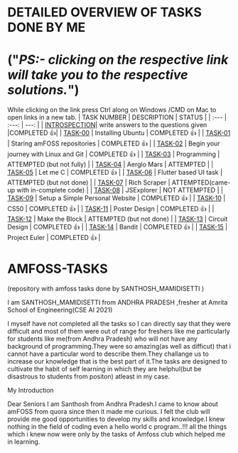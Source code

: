 # DETAILED OVERVIEW OF TASKS DONE BY ME
#    ("*PS:- clicking on the respective link will take you to the respective solutions.*")

While clicking on the link press Ctrl along on Windows /CMD on Mac to open links in a new tab.
| TASK NUMBER | DESCRIPTION | STATUS |
| :--- | :---: | ---: |
| [INTROSPECTION](https://github.com/SANTHOSH-MAMIDISETTI/amfoss-tasks/tree/main/Introspection)| write answers to the questions given |COMPLETED 👍|
| [TASK-00](https://github.com/SANTHOSH-MAMIDISETTI/amfoss-tasks/tree/main/TASK-00) | Installing Ubuntu | COMPLETED 👍   |
| [TASK-01](https://github.com/SANTHOSH-MAMIDISETTI/amfoss-tasks/tree/main/TASK-01) | Staring amFOSS repositories | COMPLETED 👍   |
| [TASK-02](https://github.com/SANTHOSH-MAMIDISETTI/amfoss-tasks/tree/main/TASK-02) | Begin your journey with Linux and Git | COMPLETED 👍    |
| [TASK-03](https://github.com/SANTHOSH-MAMIDISETTI/amfoss-tasks/tree/main/TASK-03) | Programming | ATTEMPTED (but not fully)   |
| [TASK-04](https://github.com/SANTHOSH-MAMIDISETTI/amfoss-tasks/tree/main/TASK-04) | Aerglo Mars | ATTEMPTED   |
| [TASK-05](https://github.com/SANTHOSH-MAMIDISETTI/amfoss-tasks/tree/main/TASK-05) | Let me C | COMPLETED 👍  |
| [TASK-06](https://github.com/SANTHOSH-MAMIDISETTI/amfoss-tasks/tree/main/TASK-06) | Flutter based UI task | ATTEMPTED (but not done) |
| [TASK-07](https://github.com/SANTHOSH-MAMIDISETTI/amfoss-tasks/tree/main/TASK-07) | Rich Scraper | ATTEMPTED(came-up with in-complete code)  |
| [TASK-08](https://github.com/SANTHOSH-MAMIDISETTI/amfoss-tasks/tree/main/TASK-08) | JSExplorer | NOT ATTEMPTED   |
| [TASK-09](https://github.com/SANTHOSH-MAMIDISETTI/amfoss-tasks/tree/main/TASK-09) | Setup a Simple Personal Website | COMPLETED 👍   |
| [TASK-10](https://github.com/SANTHOSH-MAMIDISETTI/amfoss-tasks/tree/main/TASK-10) | CS50 | COMPLETED 👍   |
| [TASK-11](https://github.com/SANTHOSH-MAMIDISETTI/amfoss-tasks/tree/main/TASK-11) | Poster Design | COMPLETED 👍     |
| [TASK-12](https://github.com/SANTHOSH-MAMIDISETTI/amfoss-tasks/tree/main/TASK-12) | Make the Block | ATTEMPTED (but not done)    |
| [TASK-13](https://github.com/SANTHOSH-MAMIDISETTI/amfoss-tasks/tree/main/TASK-13) | Circuit Design | COMPLETED 👍  |
| [TASK-14](https://github.com/SANTHOSH-MAMIDISETTI/amfoss-tasks/tree/main/TASK-14) | Bandit | COMPLETED 👍   |
| [TASK-15](https://github.com/SANTHOSH-MAMIDISETTI/amfoss-tasks/tree/main/TASK-15) | Project Euler | COMPLETED 👍    |


# AMFOSS-TASKS
(repository with amfoss tasks done by SANTHOSH_MAMIDISETTI )

I am SANTHOSH_MAMIDISETTI from ANDHRA PRADESH ,fresher at Amrita School of Engineering(CSE AI 2021)

I myself have not completed all the tasks so I can directly say that they were difficult and most of them were out of range for freshers like me particularly for students like me(from Andhra Pradesh) who will not have any background of programming.They were so amazing(as well as difficut) that i cannot have a particular word to describe them.They challange us to increase our knowledge that is the best part of it.The tasks are designed to cultivate the habit of self learning in which they are helphul(but be disastrous to students from positon) atleast in my case.

My Introduction

Dear  Seniors  I am Santhosh from Andhra Pradesh.I came to know about amFOSS from quora since then it made me curious. I felt the club will provide me good opportunities to develop my skills and knowledge.I knew nothing in the field of coding even a hello world c program..!!! all the things which i knew now were only by the tasks of Amfoss club
which helped me in learning.
